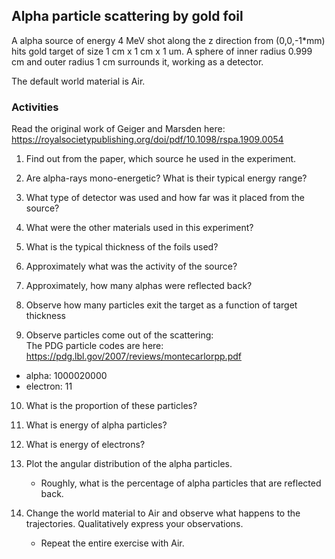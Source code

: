 ## Alpha particle scattering by gold foil
A alpha source of energy 4 MeV shot along the z direction from (0,0,-1*mm) hits  gold target of size 1 cm x 1 cm x 1 um. A sphere of inner radius 0.999 cm and outer radius 1 cm surrounds it, working as a detector.

The default world material is Air.

### Activities

Read the original work of Geiger and Marsden here:
https://royalsocietypublishing.org/doi/pdf/10.1098/rspa.1909.0054

1. Find out from the paper, which source he used in the experiment. 

2. Are alpha-rays mono-energetic? What is their typical energy range?

3. What type of detector was used and how far was it placed from the source?

4. What were the other materials used in this experiment?

5. What is the typical thickness of the foils used? 

6. Approximately what was the activity of the source?

7. Approximately, how many alphas were reflected back?


8. Observe how many particles exit the target as a function of target thickness


9. Observe particles come out of the scattering:  
The PDG particle codes are here: https://pdg.lbl.gov/2007/reviews/montecarlorpp.pdf

  - alpha: 1000020000
  - electron: 11

10. What is the proportion of these particles?

11. What is energy of alpha particles?

12. What is energy of electrons?

13. Plot the angular distribution of the alpha particles.  
    - Roughly, what is the percentage of alpha particles that are reflected back.

14. Change the world material to Air and observe what happens to the trajectories. Qualitatively express your observations.  
    - Repeat the entire exercise with Air.





